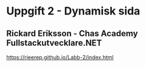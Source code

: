 # Uppgift 2 - Dynamisk sida

## Rickard Eriksson - Chas Academy Fullstackutvecklare.NET
https://rieerep.github.io/Labb-2/index.html
